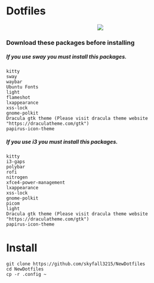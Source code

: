 # Dotfiles 

<p align="center"><img src="https://github.com/skyfall3215/NewDotfiles/raw/main/SwayScreenshot.png"></img></p>

### Download these packages before installing
##### If you use sway you must install this packages.
```
kitty
sway
waybar
Ubuntu Fonts
light
flameshot
lxappearance
xss-lock
gnome-polkit
Dracula gtk theme (Please visit dracula theme website "https://draculatheme.com/gtk")
papirus-icon-theme
```
##### If you use i3 you must install this packages.
```
kitty
i3-gaps
polybar 
rofi 
nitrogen
xfce4-power-management 
lxappearance
xss-lock
gnome-polkit
picom 
light
Dracula gtk theme (Please visit dracula theme website "https://draculatheme.com/gtk")
papirus-icon-theme
```
# Install
```
git clone https://github.com/skyfall3215/NewDotfiles
cd NewDotfiles
cp -r .config ~
```
